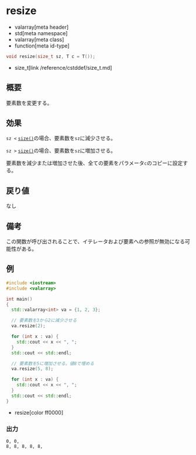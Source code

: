 # resize
* valarray[meta header]
* std[meta namespace]
* valarray[meta class]
* function[meta id-type]

```cpp
void resize(size_t sz, T c = T());
```
* size_t[link /reference/cstddef/size_t.md]

## 概要
要素数を変更する。


## 効果
`sz <` [`size()`](size.md)の場合、要素数を`sz`に減少させる。

`sz >` [`size()`](size.md)の場合、要素数を`sz`に増加させる。

要素数を減少または増加させた後、全ての要素をパラメータ`c`のコピーに設定する。


## 戻り値
なし


## 備考
この関数が呼び出されることで、イテレータおよび要素への参照が無効になる可能性がある。


## 例
```cpp example
#include <iostream>
#include <valarray>

int main()
{
  std::valarray<int> va = {1, 2, 3};

  // 要素数を3から2に減少させる
  va.resize(2);

  for (int x : va) {
    std::cout << x << ", ";
  }
  std::cout << std::endl;

  // 要素数を5に増加させる。値8で埋める
  va.resize(5, 8);

  for (int x : va) {
    std::cout << x << ", ";
  }
  std::cout << std::endl;
}
```
* resize[color ff0000]

### 出力
```
0, 0, 
8, 8, 8, 8, 8, 
```


